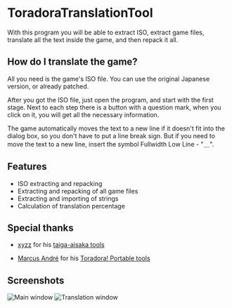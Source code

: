 # ToradoraTranslationTool

With this program you will be able to extract ISO, extract game files, translate all the text inside the game, and then repack it all.

## How do I translate the game?

All you need is the game's ISO file. You can use the original Japanese version, or already patched.

After you got the ISO file, just open the program, and start with the first stage. Next to each step there is a button with a question mark, when you click on it, you will get all the necessary information.

The game automatically moves the text to a new line if it doesn't fit into the dialog box, so you don't have to put a line break sign. But if you need to move the text to a new line, insert the symbol Fullwidth Low Line - "＿".

## Features

- ISO extracting and repacking
- Extracting and repacking of all game files
- Extracting and importing of strings
- Calculation of translation percentage

## Special thanks

- [xyzz](https://github.com/xyzz) for his [taiga-aisaka tools](https://github.com/xyzz/taiga-aisaka)

- [Marcus André](https://github.com/marcussacana) for his [Toradora! Portable tools](https://github.com/marcussacana/Specific-Games)

## Screenshots
![Main window](https://i.imgur.com/hcxCaKL.png)
![Translation window](https://i.imgur.com/ZOm8WEy.png)